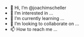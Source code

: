 - 👋 Hi, I’m @joachimscheller
- 👀 I’m interested in ...
- 🌱 I’m currently learning ...
- 💞️ I’m looking to collaborate on ...
- 📫 How to reach me ...

<!---
joachimscheller/joachimscheller is a ✨ special ✨ repository because its `README.md` (this file) appears on your GitHub profile.
You can click the Preview link to take a look at your changes.
--->
